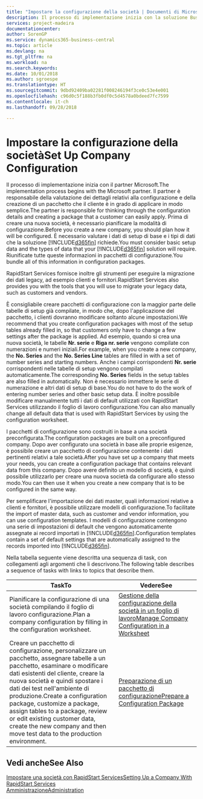 ```yaml
---
title: "Impostare la configurazione della società | Documenti di Microsoft"
description: Il processo di implementazione inizia con la soluzione Business Central necessaria. Riunificate tutte queste informazioni nei pacchetti di configurazione.
services: project-madeira
documentationcenter: 
author: SorenGP
ms.service: dynamics365-business-central
ms.topic: article
ms.devlang: na
ms.tgt_pltfrm: na
ms.workload: na
ms.search.keywords: 
ms.date: 10/01/2018
ms.author: sgroespe
ms.translationtype: HT
ms.sourcegitcommit: 9dbd92409ba02281f008246194f3ce0c53e4e001
ms.openlocfilehash: c96d0c5f188b3fb0df0c5d4578a0bdeed7fc7599
ms.contentlocale: it-ch
ms.lasthandoff: 09/28/2018

---
```

# <a name="set-up-company-configuration"></a><span data-ttu-id="b6196-104">Impostare la configurazione della società</span><span class="sxs-lookup"><span data-stu-id="b6196-104">Set Up Company Configuration</span></span>
<span data-ttu-id="b6196-105">Il processo di implementazione inizia con il partner Microsoft.</span><span class="sxs-lookup"><span data-stu-id="b6196-105">The implementation process begins with the Microsoft partner.</span></span> <span data-ttu-id="b6196-106">Il partner è responsabile della valutazione dei dettagli relativi alla configurazione e della creazione di un pacchetto che il cliente è in grado di applicare in modo semplice.</span><span class="sxs-lookup"><span data-stu-id="b6196-106">The partner is responsible for thinking through the configuration details and creating a package that a customer can easily apply.</span></span> <span data-ttu-id="b6196-107">Prima di creare una nuova società, è necessario pianificare la modalità di configurazione.</span><span class="sxs-lookup"><span data-stu-id="b6196-107">Before you create a new company, you should plan how it will be configured.</span></span> <span data-ttu-id="b6196-108">È necessario valutare i dati di setup di base e i tipi di dati che la soluzione [!INCLUDE[d365fin](includes/d365fin_md.md)] richiede.</span><span class="sxs-lookup"><span data-stu-id="b6196-108">You must consider basic setup data and the types of data that your [!INCLUDE[d365fin](includes/d365fin_md.md)] solution will require.</span></span> <span data-ttu-id="b6196-109">Riunificate tutte queste informazioni in pacchetti di configurazione.</span><span class="sxs-lookup"><span data-stu-id="b6196-109">You bundle all of this information in configuration packages.</span></span>

<span data-ttu-id="b6196-110">RapidStart Services fornisce inoltre gli strumenti per eseguire la migrazione dei dati legacy, ad esempio clienti e fornitori.</span><span class="sxs-lookup"><span data-stu-id="b6196-110">RapidStart Services also provides you with the tools that you will use to migrate your legacy data, such as customers and vendors.</span></span>  

<span data-ttu-id="b6196-111">È consigliabile creare pacchetti di configurazione con la maggior parte delle tabelle di setup già compilate, in modo che, dopo l'applicazione del pacchetto, i clienti dovranno modificare soltanto alcune impostazioni.</span><span class="sxs-lookup"><span data-stu-id="b6196-111">We recommend that you create configuration packages with most of the setup tables already filled in, so that customers only have to change a few settings after the package is applied.</span></span> <span data-ttu-id="b6196-112">Ad esempio, quando si crea una nuova società, le tabelle **Nr. serie** e **Riga nr. serie** vengono compilate con numerazioni e numeri iniziali.</span><span class="sxs-lookup"><span data-stu-id="b6196-112">For example, when you create a new company, the **No. Series** and the **No. Series Line** tables are filled in with a set of number series and starting numbers.</span></span> <span data-ttu-id="b6196-113">Anche i campi corrispondenti **Nr. serie** corrispondenti nelle tabelle di setup vengono compilati automaticamente.</span><span class="sxs-lookup"><span data-stu-id="b6196-113">The corresponding **No. Series** fields in the setup tables are also filled in automatically.</span></span> <span data-ttu-id="b6196-114">Non è necessario immettere le serie di numerazione e altri dati di setup di base.</span><span class="sxs-lookup"><span data-stu-id="b6196-114">You do not have to do the work of entering number series and other basic setup data.</span></span> <span data-ttu-id="b6196-115">È inoltre possibile modificare manualmente tutti i dati di default utilizzati con RapidStart Services utilizzando il foglio di lavoro configurazione.</span><span class="sxs-lookup"><span data-stu-id="b6196-115">You can also manually change all default data that is used with RapidStart Services by using the configuration worksheet.</span></span>  

<span data-ttu-id="b6196-116">I pacchetti di configurazione sono costruiti in base a una società preconfigurata.</span><span class="sxs-lookup"><span data-stu-id="b6196-116">The configuration packages are built on a preconfigured company.</span></span> <span data-ttu-id="b6196-117">Dopo aver configurato una società in base alle proprie esigenze, è possibile creare un pacchetto di configurazione contenente i dati pertinenti relativi a tale società.</span><span class="sxs-lookup"><span data-stu-id="b6196-117">After you have set up a company that meets your needs, you can create a configuration package that contains relevant data from this company.</span></span> <span data-ttu-id="b6196-118">Dopo avere definito un modello di società, è quindi possibile utilizzarlo per creare una nuova società da configurare allo stesso modo.</span><span class="sxs-lookup"><span data-stu-id="b6196-118">You can then use it when you create a new company that is to be configured in the same way.</span></span>  

<span data-ttu-id="b6196-119">Per semplificare l'importazione dei dati master, quali informazioni relative a clienti e fornitori, è possibile utilizzare modelli di configurazione.</span><span class="sxs-lookup"><span data-stu-id="b6196-119">To facilitate the import of master data, such as customer and vendor information, you can use configuration templates.</span></span> <span data-ttu-id="b6196-120">I modelli di configurazione contengono una serie di impostazioni di default che vengono automaticamente assegnate ai record importati in [!INCLUDE[d365fin](includes/d365fin_md.md)].</span><span class="sxs-lookup"><span data-stu-id="b6196-120">Configuration templates contain a set of default settings that are automatically assigned to the records imported into [!INCLUDE[d365fin](includes/d365fin_md.md)].</span></span>

<span data-ttu-id="b6196-121">Nella tabella seguente viene descritta una sequenza di task, con collegamenti agli argomenti che li descrivono.</span><span class="sxs-lookup"><span data-stu-id="b6196-121">The following table describes a sequence of tasks with links to topics that describe them.</span></span>

|<span data-ttu-id="b6196-122">**Task**</span><span class="sxs-lookup"><span data-stu-id="b6196-122">**To**</span></span>|<span data-ttu-id="b6196-123">**Vedere**</span><span class="sxs-lookup"><span data-stu-id="b6196-123">**See**</span></span>|  
|------------|-------------|  
|<span data-ttu-id="b6196-124">Pianificare la configurazione di una società compilando il foglio di lavoro configurazione.</span><span class="sxs-lookup"><span data-stu-id="b6196-124">Plan a company configuration by filling in the configuration worksheet.</span></span>|[<span data-ttu-id="b6196-125">Gestione della configurazione della società in un foglio di lavoro</span><span class="sxs-lookup"><span data-stu-id="b6196-125">Manage Company Configuration in a Worksheet</span></span>](admin-how-to-manage-company-configuration-in-a-worksheet.md)|  
|<span data-ttu-id="b6196-126">Creare un pacchetto di configurazione, personalizzare un pacchetto, assegnare tabelle a un pacchetto, esaminare o modificare dati esistenti del cliente, creare la nuova società e quindi spostare i dati dei test nell'ambiente di produzione.</span><span class="sxs-lookup"><span data-stu-id="b6196-126">Create a configuration package, customize a package, assign tables to a package, review or edit existing customer data, create the new company and then move test data to the production environment.</span></span>|[<span data-ttu-id="b6196-127">Preparazione di un pacchetto di configurazione</span><span class="sxs-lookup"><span data-stu-id="b6196-127">Prepare a Configuration Package</span></span>](admin-how-to-prepare-a-configuration-package.md)| 

## <a name="see-also"></a><span data-ttu-id="b6196-128">Vedi anche</span><span class="sxs-lookup"><span data-stu-id="b6196-128">See Also</span></span>  
[<span data-ttu-id="b6196-129">Impostare una società con RapidStart Services</span><span class="sxs-lookup"><span data-stu-id="b6196-129">Setting Up a Company With RapidStart Services</span></span>](admin-set-up-a-company-with-rapidstart.md)  
[<span data-ttu-id="b6196-130">Amministrazione</span><span class="sxs-lookup"><span data-stu-id="b6196-130">Administration</span></span>](admin-setup-and-administration.md)

